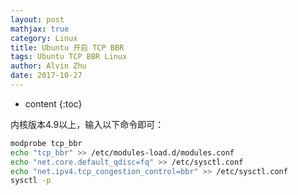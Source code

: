 ```yaml
---
layout: post
mathjax: true
category: Linux
title: Ubuntu 开启 TCP BBR
tags: Ubuntu TCP BBR Linux
author: Alvin Zhu
date: 2017-10-27
---
```


* content
{:toc}

内核版本4.9以上，输入以下命令即可：

```sh
modprobe tcp_bbr
echo "tcp_bbr" >> /etc/modules-load.d/modules.conf
echo "net.core.default_qdisc=fq" >> /etc/sysctl.conf
echo "net.ipv4.tcp_congestion_control=bbr" >> /etc/sysctl.conf
sysctl -p
```







